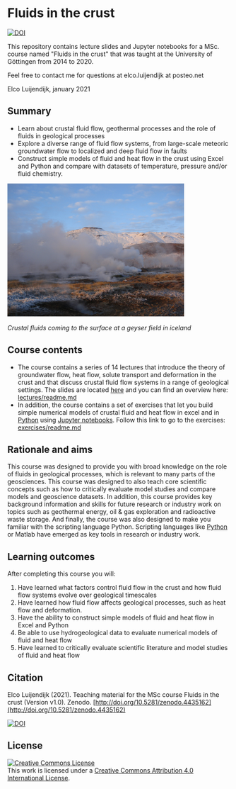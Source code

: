 # Fluids in the crust

[![DOI](https://zenodo.org/badge/DOI/10.5281/zenodo.4435162.svg)](https://doi.org/10.5281/zenodo.4435162)


This repository contains lecture slides and Jupyter notebooks for a MSc. course named "Fluids in the crust" that was taught at the University of Göttingen from 2014 to 2020.

Feel free to contact me for questions at elco.luijendijk at posteo.net
 
Elco Luijendijk, january 2021


## Summary

* Learn about crustal fluid flow, geothermal processes and the role of fluids in geological processes
* Explore a diverse range of fluid flow systems, from large-scale meteoric groundwater flow to localized and deep fluid flow in faults
* Construct simple models of fluid and heat flow in the crust using Excel and Python and compare with datasets of temperature, pressure and/or fluid chemistry.



<img src="geysers.png" width="400">

*Crustal fluids coming to the surface at a geyser field in iceland*


## Course contents

* The course contains a series of 14 lectures that introduce the theory of groundwater flow, heat flow, solute transport and deformation in the crust and that discuss crustal fluid flow systems in a range of geological settings. The slides are located [here](lectures) and you can find an overview here: [lectures/readme.md](lectures/readme.md)
* In addition, the course contains a set of exercises that let you build simple numerical models of crustal fluid and heat flow in excel and in [Python](https://www.python.org/) using [Jupyter notebooks](https://jupyter.org/). Follow this link to go to the exercises: [exercises/readme.md](exercises/readme.md)


## Rationale and aims

This course was designed to provide you with broad knowledge on the role of fluids in geological processes, which is relevant to many parts of the geosciences. This course was designed to also teach core scientific concepts such as how to critically evaluate model studies and compare models and geoscience datasets. In addition, this course provides key background information and skills for future research or industry work on topics such as geothermal energy, oil & gas exploration and radioactive waste storage. And finally, the course was also designed to make you familiar with the scripting language Python. Scripting languages like [Python](https://www.python.org/) or Matlab have emerged as key tools in research or industry work.
  

## Learning outcomes

After completing this course you will:

1. Have learned what factors control fluid flow in the crust and how fluid flow systems evolve over geological timescales
2. Have learned how fluid flow affects geological processes, such as heat flow and deformation. 
3. Have the ability to construct simple models of fluid and heat flow in Excel and Python
4. Be able to use hydrogeological data to evaluate numerical models of fluid and heat flow
5. Have learned to critically evaluate scientific literature and model studies of fluid and heat flow


## Citation

Elco Luijendijk (2021). Teaching material for the MSc course Fluids in the crust (Version v1.0). Zenodo. [http://doi.org/10.5281/zenodo.4435162](http://doi.org/10.5281/zenodo.4435162)

[![DOI](https://zenodo.org/badge/DOI/10.5281/zenodo.4435162.svg)](https://doi.org/10.5281/zenodo.4435162)


## License

<a rel="license" href="http://creativecommons.org/licenses/by/4.0/"><img alt="Creative Commons License" style="border-width:0" src="https://i.creativecommons.org/l/by/4.0/88x31.png" /></a><br />This work is licensed under a <a rel="license" href="http://creativecommons.org/licenses/by/4.0/">Creative Commons Attribution 4.0 International License</a>.




 